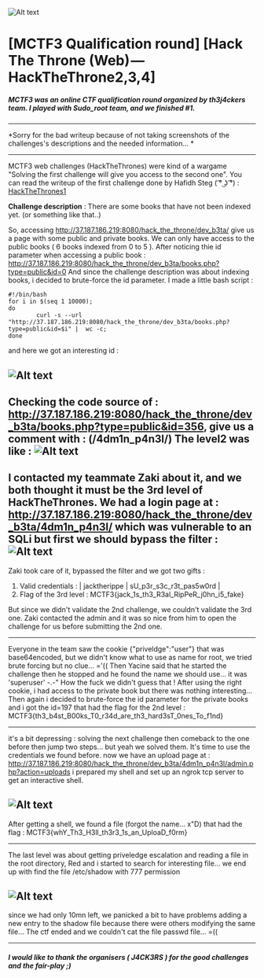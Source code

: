 ![Alt text](./Pictures/MCTF3.jpg?raw=true "MCTF3-Logo")
# [MCTF3 Qualification round] [Hack The Throne (Web) — HackTheThrone2,3,4]

##### MCTF3 was an online CTF qualification round organized by th3j4ckers team. I played with Sudo_root team, and we finished #1.

------------
*Sorry for the bad writeup because of not taking screenshots of the challenges's descriptions and the needed information... *

------------



MCTF3 web challenges (HackTheThrones) were kind of a wargame "Solving the first challenge will give you access to the second one".
You can read the writeup of the first challenge  done by Hafidh Steg ( ͡° ͜ʖ ͡°) : [HackTheThrones1](https://medium.com/%400x000c0ded/mctf3-qualification-round-hack-the-throne-web-hackthethrone1-25pts-d8560fbee6e6)

**Challenge description** : There are some books that have not been indexed yet. (or something like that..)

So, accessing http://37.187.186.219:8080/hack_the_throne/dev_b3ta/ give us a page with some public and private books. We can only have access to the public books ( 6 books indexed from 0 to 5 ). 
After noticing thie id parameter when accessing a public book : http://37.187.186.219:8080/hack_the_throne/dev_b3ta/books.php?type=public&id=0
And since the challenge description was about indexing books, i decided to brute-force the id parameter.
I made a little bash script :

    #!/bin/bash
    for i in $(seq 1 10000);
    do
    		curl -s --url "http://37.187.186.219:8080/hack_the_throne/dev_b3ta/books.php?type=public&id=$i" |  wc -c;
    done
and here we got an interesting id :

![Alt text](./Pictures/brute-public.png?raw=true "public")
------------

Checking the code source of :  http://37.187.186.219:8080/hack_the_throne/dev_b3ta/books.php?type=public&id=356, give us a comment with : (/4dm1n_p4n3l/)
The level2 was like :
![Alt text](./Pictures/tsema.png?raw=true "tsema")
------------

I contacted my teammate Zaki about it, and we both thought it must be the 3rd level of HackTheThrones.
We had a login page at : http://37.187.186.219:8080/hack_the_throne/dev_b3ta/4dm1n_p4n3l/ which was vulnerable to an SQLi but first we should bypass the filter :
![Alt text](./Pictures/login.png?raw=true "tsema")
------------

Zaki took care of it, bypassed the filter and we got two gifts :
1. Valid credentials : | jacktherippe | sU_p3r_s3c_r3t_pas5w0rd |
2. Flag of the 3rd level : MCTF3{jack_1s_th3_R3al_RipPeR_j0hn_i5_fake}

But since we didn't validate the 2nd challenge, we couldn't validate the 3rd one.
Zaki contacted the admin and it was so nice from him to open the challenge for us before submitting the 2nd one.


------------


Everyone in the team saw the cookie {"priveldge":"user"} that was base64encoded, but we didn't know what to use as name for root, we tried brute forcing but no clue... ='((
Then Yacine said that he started the challenge then he stopped and he found the name we should use...
it was 'superuser' -.-" How the fuck we didn't guess that !
After using the right cookie, i had access to the private book but there was nothing interesting...
Then again i decided to brute-force the id parameter for the private books and i got the id=197 that had the flag for the 2nd level : MCTF3{th3_b4st_B00ks_T0_r34d_are_th3_hard3sT_0nes_To_f1nd}


------------

it's a bit depressing : solving the next challenge then comeback to the one before then jump two steps... but yeah we solved them.
It's time to use the credentials we found before. now we have an upload page at : http://37.187.186.219:8080/hack_the_throne/dev_b3ta/4dm1n_p4n3l/admin.php?action=uploads
i prepared my shell and set up an ngrok tcp server to get an interactive shell.

![Alt text](./Pictures/ngrok.png?raw=true "ngrok")
------------
After getting  a shell, we found a file (forgot the name... x"D) that had the flag :
MCTF3{whY_Th3_H3ll_th3r3_1s_an_UploaD_f0rm}


------------

The last level was about getting priveledge escalation and reading a file in the root directory, Red and i started to search for interesting file... we end up with find the file /etc/shadow with 777 permission 

![Alt text](./Pictures/shell.png?raw=true "shell")
------------
since we had only 10mn left, we panicked a bit to have problems adding a new entry to the shadow file because there were others modifying the same file...
The ctf ended and we couldn't cat the file passwd file... =((


------------

##### I would like to thank the organisers ( J4CK3RS ) for the good challenges and the fair-play ;) 



